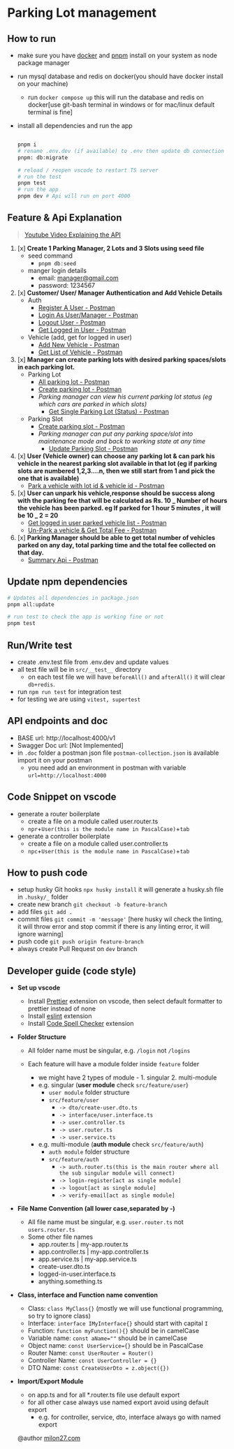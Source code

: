 # Parking Lot management

## How to run

-   make sure you have [docker](https://www.docker.com/products/docker-desktop/) and [pnpm](https://pnpm.io/) install on your system as node package manager
-   run mysql database and redis on docker(you should have docker install on your machine)

    -   run `docker compose up` this will run the database and redis on docker[use git-bash terminal in windows or for mac/linux default terminal is fine]

-   install all dependencies and run the app

    ```bash

    pnpm i
    # rename .env.dev (if available) to .env then update db connection string (DATABASE_URL) and other env variable if needed
    pnpm: db:migrate

    # reload / reopen vscode to restart TS server
    # run the test
    pnpm test
    # run the app
    pnpm dev # Api will run on port 4000
    ```

## Feature & Api Explanation

> [Youtube Video Explaining the API](https://www.youtube.com/watch?v=ZPuEVA5FrAg&ab_channel=M27Lab)

1. [x] **Create 1 Parking Manager, 2 Lots and 3 Slots using seed file**
    - seed command
        - `pnpm db:seed`
    - manger login details
        - email: manager@gmail.com
        - password: 1234567
2. [x] **Customer/ User/ Manager Authentication and Add Vehicle Details**
    - Auth
        - [Register A User - Postman](https://www.postman.com/m27lab/workspace/classroom/request/12238877-f6f0f8ec-36a2-42b0-9430-4362f2c8d8d1)
        - [Login As User/Manager - Postman](https://www.postman.com/m27lab/workspace/classroom/request/12238877-3bf07f29-1e06-4f78-97a8-b56b2c6a1f73)
        - [Logout User - Postman](https://www.postman.com/m27lab/workspace/classroom/request/12238877-5a7f013c-f0a0-4ca8-ad11-bff8edb5a4ed)
        - [Get Logged in User - Postman](https://www.postman.com/m27lab/workspace/classroom/request/12238877-5d2663b6-b140-4a1d-815a-7fcdadddd01b)
    - Vehicle (add, get for logged in user)
        - [Add New Vehicle - Postman](https://www.postman.com/m27lab/workspace/classroom/request/12238877-7d51758d-5654-457a-9ec9-4aa23e0429da)
        - [Get List of Vehicle - Postman](https://www.postman.com/m27lab/workspace/classroom/request/12238877-983b6cd5-d1c9-4dab-8e07-277e6de02cd4)
3. [x] **Manager can create parking lots with desired parking spaces/slots in each parking lot.**
    - Parking Lot
        - [All parking lot - Postman](https://www.postman.com/m27lab/workspace/classroom/request/12238877-3e6d4947-3aed-499e-8ea5-4c9c7171d464)
        - [Create parking lot - Postman](https://www.postman.com/m27lab/workspace/classroom/request/12238877-38de8d5f-8de4-453f-b71c-502894785299)
        - _Parking manager can view his current parking lot status (eg which cars are parked in which slots)_
            - [Get Single Parking Lot (Status) - Postman](https://www.postman.com/m27lab/workspace/classroom/request/12238877-b4bb4bc6-3c60-42da-a5b3-700f3f7bdb90)
    - Parking Slot
        - [Create parking slot - Postman](https://www.postman.com/m27lab/workspace/classroom/request/12238877-5c8bee50-935c-46cf-aab8-896b3e0fc1bb)
        - _Parking manager can put any parking space/slot into maintenance mode and back to working state at any time_
            - [Update Parking Slot - Postman](https://www.postman.com/m27lab/workspace/classroom/request/12238877-ab330aab-372c-4c68-bd08-99416f68f163)
4. [x] **User (Vehicle owner) can choose any parking lot & can park his vehicle in the nearest parking slot available in that lot (eg if parking slots are numbered 1,2,3....n, then we still start from 1 and pick the one that is available)**
    - [Park a vehicle with lot id & vehicle id - Postman](https://www.postman.com/m27lab/workspace/classroom/request/12238877-646a49d6-74a4-4d27-9325-875c4ab9a612)
5. [x] **User can unpark his vehicle,response should be success along with the parking fee that will be calculated as Rs. 10 _ Number of hours the vehicle has been parked. eg If parked for 1 hour 5 minutes , it will be 10 _ 2 = 20**
    - [Get logged in user parked vehicle list - Postman](https://www.postman.com/m27lab/workspace/classroom/request/12238877-60a75acb-e3b7-4bfb-ae04-745bc3eea4b3)
    - [Un-Park a vehicle & Get Total Fee - Postman](https://www.postman.com/m27lab/workspace/classroom/request/12238877-307a41ab-0735-4fca-ade2-07c4af0b49bf)
6. [x] **Parking Manager should be able to get total number of vehicles parked on any day, total parking time and the total fee collected on that day.**
    - [Summary Api - Postman](https://www.postman.com/m27lab/workspace/classroom/request/12238877-1756f2c8-4334-41f3-8a87-f564ab11e364)

## Update npm dependencies

```bash
# Updates all dependencies in package.json
pnpm all:update

# run test to check the app is working fine or not
pnpm test
```

## Run/Write test

-   create .env.test file from .env.dev and update values
-   all test file will be in `src/__test__` directory
    -   on each test file we will have `beforeAll()` and `afterAll()` it will clear `db+redis`.
-   run `npm run test` for integration test
-   for testing we are using `vitest, supertest`

## API endpoints and doc

-   BASE url: http://localhost:4000/v1
-   Swagger Doc url: [Not Implemented]
-   in `.doc` folder a postman json file `postman-collection.json` is available import it on your postman
    -   you need add an environment in postman with variable `url=http://localhost:4000`

## Code Snippet on vscode

-   generate a router boilerplate
    -   create a file on a module called user.router.ts
    -   `npr`+`User(this is the module name in PascalCase)`+`tab`
-   generate a controller boilerplate
    -   create a file on a module called user.controller.ts
    -   `npc`+`User(this is the module name in PascalCase)`+`tab`

## How to push code

-   setup husky Git hooks `npx husky install` it will generate a husky.sh file in `.husky/_` folder
-   create new branch `git checkout -b feature-branch`
-   add files `git add .`
-   commit files `git commit -m 'message'` [here husky wil check the linting, it will throw error and stop commit if there is any linting error, it will ignore warning]
-   push code `git push origin feature-branch`
-   always create Pull Request on `dev` branch

## Developer guide (code style)

-   **Set up vscode**
    -   Install [Prettier](https://marketplace.visualstudio.com/items?itemName=esbenp.prettier-vscode) extension on vscode, then select default formatter to prettier instead of none
    -   Install [eslint](https://marketplace.visualstudio.com/items?itemName=dbaeumer.vscode-eslint) extension
    -   Install [Code Spell Checker](https://marketplace.visualstudio.com/items?itemName=streetsidesoftware.code-spell-checker) extension
-   **Folder Structure**

    -   All folder name must be singular, e.g. `/login` not `/logins`
    -   Each feature will have a module folder inside `feature` folder

        -   we might have 2 types of module - 1. singular 2. multi-module
        -   e.g. singular (**user module** check `src/feature/user`)
            -   `user module` folder structure
            -   `src/feature/user`
                -   `-> dto/create-user.dto.ts`
                -   `-> interface/user.interface.ts`
                -   `-> user.controller.ts`
                -   `-> user.router.ts`
                -   `-> user.service.ts`
        -   e.g. multi-module (**auth module** check `src/feature/auth`)
            -   `auth module` folder structure
            -   `src/feature/auth`
                -   `-> auth.router.ts(this is the main router where all the sub singular module will connect)`
                -   `-> login-register[act as single module]`
                -   `-> logout[act as single module]`
                -   `-> verify-email[act as single module]`

-   **File Name Convention (all lower case,separated by -)**
    -   All file name must be singular, e.g. `user.router.ts` not `users.router.ts`
    -   Some other file names
        -   app.router.ts | my-app.router.ts
        -   app.controller.ts | my-app.controller.ts
        -   app.service.ts | my-app.service.ts
        -   create-user.dto.ts
        -   logged-in-user.interface.ts
        -   anything.something.ts
-   **Class, interface and Function name convention**
    -   Class: `class MyClass{}` (mostly we will use functional programming, so try to ignore class)
    -   Interface: `interface IMyInterface{}` should start with capital `I`
    -   Function: `function myFunction(){}` should be in camelCase
    -   Variable name: `const aName=""` should be in camelCase
    -   Object name: `const UserService={}` should be in PascalCase
    -   Router Name: `const UserRouter = Router()`
    -   Controller Name: `const UserController = {}`
    -   DTO Name: `const CreateUserDto = z.object({})`
-   **Import/Export Module**

    -   on app.ts and for all \*.router.ts file use default export
    -   for all other case always use named export avoid using default export
        -   e.g. for controller, service, dto, interface always go with named export

    @author
    [milon27.com](https://milon27.com)
